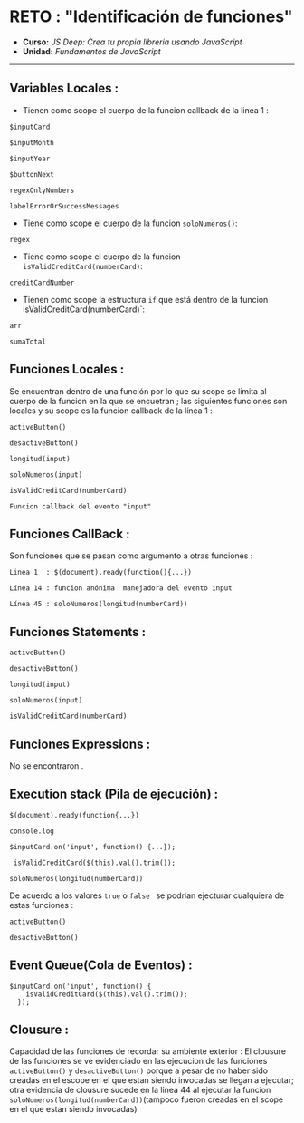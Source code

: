 # RETO : "Identificación de funciones"

* **Curso:** _JS Deep: Crea tu propia libreria usando JavaScript_
* **Unidad:** _Fundamentos de JavaScript_

***

## Variables Locales :
* Tienen como scope el cuerpo de la funcion callback  de la linea 1 :
~~~
$inputCard
~~~

~~~
$inputMonth
~~~

~~~
$inputYear
~~~

~~~
$buttonNext
~~~

~~~
regexOnlyNumbers
~~~

~~~
labelErrorOrSuccessMessages
~~~

* Tiene como scope el cuerpo de la funcion `soloNumeros()`:
~~~
regex
~~~ 

* Tiene como scope el cuerpo de la funcion `isValidCreditCard(numberCard)`:
~~~
creditCardNumber 
~~~
* Tienen como scope la estructura `if` que está dentro de la funcion isValidCreditCard(numberCard)`:

~~~
arr 
~~~

~~~
sumaTotal 
~~~

## Funciones Locales : 
Se encuentran dentro de una función por lo que su scope se limita al cuerpo de la funcion en la que se encuetran ; las siguientes funciones son locales y su scope es la funcion callback de la línea 1 : 

~~~
activeButton()
~~~

~~~
desactiveButton()
~~~

~~~
longitud(input)
~~~

~~~
soloNumeros(input) 
~~~

~~~
isValidCreditCard(numberCard)
~~~

~~~
Funcion callback del evento "input"
~~~

## Funciones CallBack :
Son funciones que se pasan como argumento a otras funciones :
~~~
Linea 1  : $(document).ready(function(){...})
~~~

~~~
Línea 14 : funcion anónima  manejadora del evento input
~~~

~~~
Línea 45 : soloNumeros(longitud(numberCard))
~~~

## Funciones Statements :

~~~
activeButton()
~~~

~~~
desactiveButton()
~~~

~~~
longitud(input) 
~~~

~~~
soloNumeros(input) 
~~~

~~~
isValidCreditCard(numberCard)
~~~

## Funciones Expressions :
No se encontraron .

## Execution stack (Pila de ejecución) : 

~~~
$(document).ready(function{...})
~~~

~~~
console.log
~~~

~~~
$inputCard.on('input', function() {...});
~~~

~~~
 isValidCreditCard($(this).val().trim());
~~~

~~~
soloNumeros(longitud(numberCard))
~~~

De acuerdo a los valores `true` o `false ` se podrian ejecturar cualquiera de estas funciones :

~~~
activeButton()
~~~

~~~
desactiveButton()
~~~

## Event Queue(Cola de Eventos) :

~~~
$inputCard.on('input', function() {
    isValidCreditCard($(this).val().trim());
  });
~~~

## Clousure : 
Capacidad de las funciones de recordar su ambiente exterior : 
El clousure de las funciones se ve evidenciado en las ejecucion de las funciones `activeButton()` y `desactiveButton()` porque a pesar de no haber sido creadas en el escope en el que estan siendo invocadas se llegan a ejecutar; otra evidencia de clousure sucede  en la linea 44 al ejecutar la funcion `soloNumeros(longitud(numberCard))`(tampoco fueron creadas en el scope en el que estan siendo invocadas)





